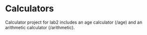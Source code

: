 # Calculators
 Calculator project for lab2 includes an age calculator (/age) and an arithmetic calculator (/arithmetic).
